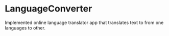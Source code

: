 LanguageConverter
=================
Implemented online language translator app that translates text to from one languages to other.
